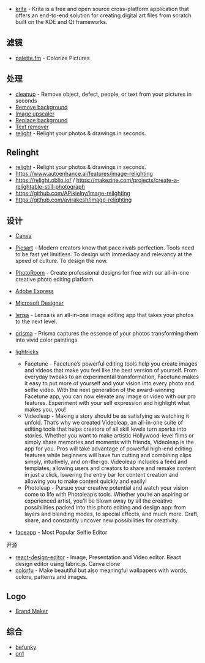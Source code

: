 - [krita](https://github.com/KDE/krita) - Krita is a free and open source cross-platform application that offers an end-to-end solution for creating digital art files from scratch built on the KDE and Qt frameworks.

## 滤镜

- [palette.fm](https://palette.fm/) - Colorize Pictures

## 处理

- [cleanup](https://clipdrop.co/cleanup) - Remove object, defect, people, or text from your pictures in seconds
- [Remove background](https://clipdrop.co/remove-background)
- [Image upscaler](https://clipdrop.co/image-upscaler)
- [Replace background](https://clipdrop.co/replace-background)
- [Text remover](https://clipdrop.co/text-remover)
- [relight](https://clipdrop.co/relight) - Relight your photos & drawings in seconds.

## Relinght

- [relight](https://clipdrop.co/relight) - Relight your photos & drawings in seconds.
- https://www.autoenhance.ai/features/image-relighting
- https://relight.oblio.io/ / https://makezine.com/projects/create-a-relightable-still-photograph
- https://github.com/APikielny/image-relighting
- https://github.com/avirakesh/image-relighting


## 设计

- [Canva](https://www.canva.com/)
- [Picsart](https://picsart.com/) - Modern creators know that pace rivals perfection. Tools need to be fast yet limitless. To design with immediacy and relevancy at the speed of culture. To design the now.
- [PhotoRoom](https://www.photoroom.com/) - Create professional designs for free with our all-in-one creative photo editing platform.
- [Adobe Express](https://www.adobe.com/cn/express/)
- [Microsoft Designer](https://designer.microsoft.com/)
- [lensa](https://prisma-ai.com/lensa) - Lensa is an all-in-one image editing app that takes your photos to the next level.
- [prisma](https://prisma-ai.com/prisma) - Prisma captures the essence of your photos transforming them into vivid color paintings.
- [lightricks](https://www.lightricks.com/)

    - Facetune - Facetune’s powerful editing tools help you create images and videos that make you feel like the best version of yourself. From everyday tweaks to an experimental transformation, Facetune makes it easy to put more of yourself and your vision into every photo and selfie video. With the next generation of the award-winning Facetune app, you can now elevate any image or video with our pro features. Experiment with your self expression and highlight what makes you, you!
    - Videoleap - Making a story should be as satisfying as watching it unfold. That’s why we created Videoleap, an all-in-one suite of editing tools that helps creators of all skill levels turn sparks into stories. Whether you want to make artistic Hollywood-level films or simply share memories and moments with friends, Videoleap is the app for you. Pros will take advantage of powerful high-end editing features while beginners will have fun cutting and combining clips simply, intuitively, and on-the-go. Videoleap includes a feed and templates, allowing users and creators to share and remake content in just a click, lowering the entry bar for content creation and allowing you to make content quickly and easily!
    - Photoleap - Pursue your creative potential and watch your vision come to life with Photoleap’s tools. Whether you’re an aspiring or experienced artist, you'll be blown away by all the creative possibilities packed into this photo editing and design app: from layers and blending modes, to special effects, and much more. Craft, share, and constantly uncover new possibilities for creativity.

- [faceapp](https://www.faceapp.com/) - Most Popular Selfie Editor

开源

- [react-design-editor](https://github.com/layerhub-io/react-design-editor) - Image, Presentation and Video editor. React design editor using fabric.js. Canva clone
- [colorfu](https://github.com/pearmini/colorfu) - Make beautiful but also meaningful wallpapers with words, colors, patterns and images.

## Logo

- [Brand Maker](https://brandmark.io/)

## 综合

- [befunky](https://www.befunky.com/)
- [on1](https://www.on1.com/)

